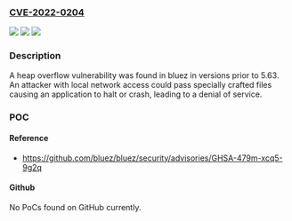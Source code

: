 ### [CVE-2022-0204](https://cve.mitre.org/cgi-bin/cvename.cgi?name=CVE-2022-0204)
![](https://img.shields.io/static/v1?label=Product&message=bluez&color=blue)
![](https://img.shields.io/static/v1?label=Version&message=n%2Fa&color=blue)
![](https://img.shields.io/static/v1?label=Vulnerability&message=CWE-119&color=brighgreen)

### Description

A heap overflow vulnerability was found in bluez in versions prior to 5.63. An attacker with local network access could pass specially crafted files causing an application to halt or crash, leading to a denial of service.

### POC

#### Reference
- https://github.com/bluez/bluez/security/advisories/GHSA-479m-xcq5-9g2q

#### Github
No PoCs found on GitHub currently.

